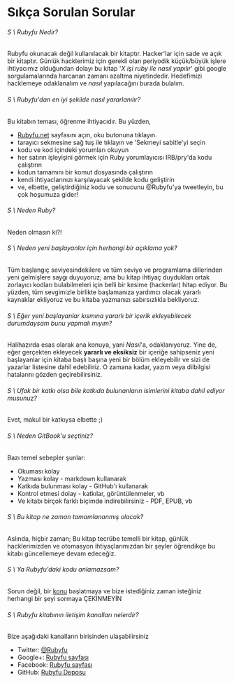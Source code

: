 # Sıkça Sorulan Sorular

###### S \ Rubyfu Nedir? 
Rubyfu okunacak değil kullanılacak bir kitaptır. Hacker'lar için sade ve açık bir kitaptır. Günlük hacklerimiz için gerekli olan periyodik küçük/büyük işlere ihtiyacımız olduğundan dolayı bu kitap '*X işi ruby ile nasıl yapılır*' gibi google sorgulamalarında harcanan zamanı azaltma niyetindedir. Hedefimizi hacklemeye odaklanalım ve *nasıl* yapılacağını burada bulalım.

###### S \ Rubyfu'dan en iyi şekilde nasıl yararlanılır?
Bu kitabın teması, öğrenme ihtiyacıdır. Bu yüzden,
- [Rubyfu.net][2] sayfasını açın, oku butonuna tıklayın.
- tarayıcı sekmesine sağ tuş ile tıklayın ve 'Sekmeyi sabitle'yi seçin
- kodu ve kod içindeki yorumları okuyun
- her satırın işleyişini görmek için Ruby yorumlayıcısı IRB/pry'da kodu çalıştırın
- kodun tamamını bir komut dosyasında çalıştırın
- kendi ihtiyaclarınızı karşılayacak şekilde kodu geliştirin
- ve, elbette, geliştirdiğiniz kodu ve sonucunu @Rubyfu'ya tweetleyin, bu çok hoşumuza gider!

###### S \ Neden Ruby?
Neden olmasın ki?!

###### S \ Neden yeni başlayanlar için herhangi bir açıklama yok?
Tüm başlangıç seviyesindekilere ve tüm seviye ve programlama dillerinden yeni gelmişlere saygı duyuyoruz; ama bu kitap ihtiyaç duydukları ortak zorlayıcı kodları bulabilmeleri için belli bir kesime (hackerlar) hitap ediyor. Bu yüzden, tüm sevgimizle birlikte başlamanıza yardımcı olacak yararlı kaynaklar ekliyoruz ve bu kitaba yazmanızı sabırsızlıkla bekliyoruz.

###### S \ Eğer yeni başlayanlar kısmına yararlı bir içerik ekleyebilecek durumdaysam bunu yapmalı mıyım?
Halihazırda esas olarak ana konuya, yani *Nasıl*'a, odaklanıyoruz. Yine de, eğer gerçekten ekleyecek **yararlı ve eksiksiz** bir içeriğe sahipseniz yeni başlayanlar için kitaba başlı başına yeni bir bölüm ekleyebilir ve sizi de yazarlar listesine dahil edebiliriz. O zamana kadar, yazım veya dilbilgisi hatalarını gözden geçirebilirsiniz.

###### S \ Ufak bir katkı olsa bile katkıda bulunanların isimlerini kitaba dahil ediyor musunuz?
Evet, makul bir katkıysa elbette ;)

###### S \ Neden GitBook'u seçtiniz?
Bazı temel sebepler şunlar:
* Okuması kolay
* Yazması kolay - markdown kullanarak
* Katkıda bulunması kolay - GitHub'ı kullanarak
* Kontrol etmesi dolay - katkılar, görüntülenmeler, vb
* Ve kitabı birçok farklı biçimde indirebilirsiniz - PDF, EPUB, vb

###### S \ Bu kitap ne zaman tamamlananmış olacak?
Aslında, hiçbir zaman; Bu kitap tecrübe temelli bir kitap, günlük hacklerimizden ve otomasyon ihtiyaçlarımızdan bir şeyler öğrendikçe bu kitabı güncellemeye devam edeceğiz.

###### S \ Ya Rubyfu'daki kodu anlamazsam?
Sorun değil, bir [konu][1] başlatmaya ve bize istediğiniz zaman isteğiniz herhangi bir şeyi sormaya ÇEKİNMEYİN 

###### S \ Rubyfu kitabının iletişim kanalları nelerdir?
Bize aşağıdaki kanalların birisinden ulaşabilirsiniz

- Twitter: [@Rubyfu][3]
- Google+: [Rubyfu sayfası][4]
- Facebook: [Rubyfu sayfası][5]
- GitHub: [Rubyfu Deposu][6]












[1]: https://github.com/rubyfu/RubyFu/issues
[2]: http://rubyfu.net
[3]: https://twitter.com/Rubyfu
[4]: https://plus.google.com/114358908164154763697
[5]: https://www.facebook.com/Rubyfu-600728320066710/
[6]: https://github.com/Rubyfu/RubyFu